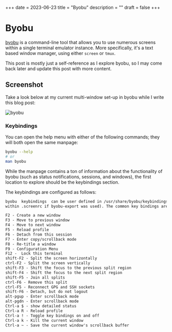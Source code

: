 +++
date = 2023-06-23
title = "Byobu"
description = ""
draft = false
+++

# Byobu

[byobu](https://www.byobu.org) is a command-line tool that allows you to use
numerous screens within a single terminal emulator instance. More specifically,
it's a text based window manager, using either `screen` or `tmux`.

This post is mostly just a self-reference as I explore byobu, so I may come back
later and update this post with more content.

## Screenshot

Take a look below at my current multi-window set-up in byobu while I write this
blog post:

![byobu](https://img.cleberg.net/blog/20230623-byobu/byobu.png)

### Keybindings

You can open the help menu with either of the following commands; they will both
open the same manpage:

```sh
byobu --help
# or
man byobu
```

While the manpage contains a ton of information about the functionality of byobu
(such as status notifications, sessions, and windows), the first location to
explore should be the keybindings section.

The keybindings are configured as follows:

``` txt
byobu  keybindings  can be user defined in /usr/share/byobu/keybindings/ (or 
within .screenrc if byobu-export was used). The common key bindings are:

F2 - Create a new window
F3 - Move to previous window
F4 - Move to next window
F5 - Reload profile
F6 - Detach from this session
F7 - Enter copy/scrollback mode
F8 - Re-title a window
F9 - Configuration Menu
F12 -  Lock this terminal
shift-F2 - Split the screen horizontally
ctrl-F2 - Split the screen vertically
shift-F3 - Shift the focus to the previous split region
shift-F4 - Shift the focus to the next split region
shift-F5 - Join all splits
ctrl-F6 - Remove this split
ctrl-F5 - Reconnect GPG and SSH sockets
shift-F6 - Detach, but do not logout
alt-pgup - Enter scrollback mode
alt-pgdn - Enter scrollback mode
Ctrl-a $ - show detailed status
Ctrl-a R - Reload profile
Ctrl-a ! - Toggle key bindings on and off
Ctrl-a k - Kill the current window
Ctrl-a ~ - Save the current window's scrollback buffer
```
